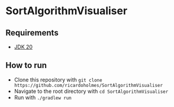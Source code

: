 # SortAlgorithmVisualiser

## Requirements

- [JDK 20](https://www.oracle.com/java/technologies/downloads/)

## How to run

- Clone this repository with `git clone https://github.com/ricardoholmes/SortAlgorithmVisualiser`
- Navigate to the root directory with `cd SortAlgorithmVisualiser`
- Run with `./gradlew run`
